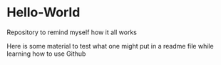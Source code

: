 # Hello-World
Repository to remind myself how it all works

Here is some material to test what one might put in a readme file while learning how to use Github
